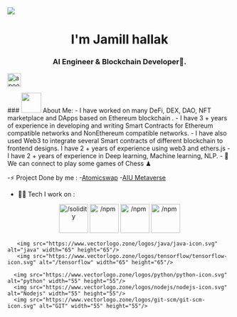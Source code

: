 </div>
<img src="https://readme-typing-svg.herokuapp.com?size=50&center=true&vCenter=true&width=800&height=100&lines=Hello+World+%F0%9F%91%8B;Hallo+Welt%F0%9F%91%8B;Hello+World%F0%9F%91%8B"></div>
<h1 align="center">I'm Jamill hallak</h1>
<p align="center">
<h3 align="center"> AI Engineer & Blockchain Developer🌟.</h3>
<a href="https://www.linkedin.com/in/jamill-hallak-808680225/" target="blank"><img align="center" src="https://cdn.jsdelivr.net/npm/simple-icons@3.0.1/icons/linkedin.svg" alt="apoorvtyagi" height="30" width="30" /></a>&nbsp;
</p>
### <img src="https://github.com/TheDudeThatCode/TheDudeThatCode/blob/master/Assets/Developer.gif" width="45" /> About Me:
- I have worked on many DeFi, DEX, DAO, NFT marketplace and DApps based on Ethereum blockchain .
- I have 3 + years of experience in developing and writing Smart Contracts for Ethereum compatible networks and NonEthereum compatible networks.
- I have also used Web3 to integrate several Smart contracts of different blockchain to frontend designs. I have 2 + years of experience using web3 and ethers.js
- I have 2 + years of experience in Deep learning, Machine learning, NLP.
- 👯 We can connect to play some games of Chess ♟


-⚡ Project Done by me  :
-[Atomicswap](https://atomicswap.vip/)
-[AIU Metaverse](https://www.youtube.com/watch?v=vln4UbYLG0o)

- 🧑‍💻 Tech I work on :

<p align="center">
        <img src="https://vectorwiki.com/images/Nth1M__solidity.svg" alt="/solidity" width="65" height="65"/> 
        <img src="https://www.vectorlogo.zone/logos/npmjs/npmjs-icon.svg" alt="/npm" width="65" height="65"/> 
        <img src="https://www.vectorlogo.zone/logos/ethereum/ethereum-icon.svg" alt="/npm" width="65" height="65"/> 
        <img src="  https://moralis.io/wp-content/uploads/2021/07/Skarmavbild-2021-07-14-kl.-16.37.53-768x765.png" alt="/npm" width="65" height="65"/> 

       <img src="https://www.vectorlogo.zone/logos/java/java-icon.svg" alt="java" width="65" height="65"/> 
       <img src="https://www.vectorlogo.zone/logos/tensorflow/tensorflow-icon.svg" alt="/tensorflow" width="65" height="65"/> 

      <img src="https://www.vectorlogo.zone/logos/python/python-icon.svg" alt="python" width="55" height="55"/>
      <img src="https://www.vectorlogo.zone/logos/nodejs/nodejs-icon.svg" alt="Nodejs" width="55" height="55"/>
      <img src="https://www.vectorlogo.zone/logos/git-scm/git-scm-icon.svg" alt="GIT" width="55" height="55"/> 
</p>


